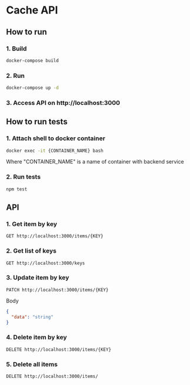 # Cache API

## How to run

### 1. Build

```bash
docker-compose build
```

### 2. Run

```bash
docker-compose up -d
```

### 3. Access API on http://localhost:3000

## How to run tests

### 1. Attach shell to docker container

```bash
docker exec -it {CONTAINER_NAME} bash
```

Where "CONTAINER_NAME" is a name of container with backend service

### 2. Run tests

```bash
npm test
```

## API

### 1. Get item by key

`GET http://localhost:3000/items/{KEY}`

### 2. Get list of keys

`GET http://localhost:3000/keys`

### 3. Update item by key

`PATCH http://localhost:3000/items/{KEY}`

Body

```JSON
{
  "data": "string"
}
```

### 4. Delete item by key

`DELETE http://localhost:3000/items/{KEY}`

### 5. Delete all items

`DELETE http://localhost:3000/items/`
